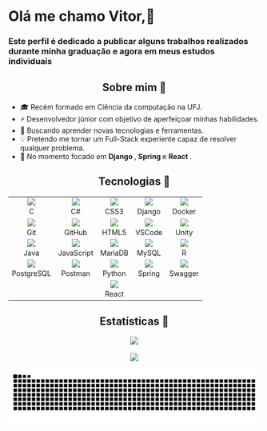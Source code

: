 # Olá me chamo Vitor,👋

<h3> Este perfil é dedicado a publicar alguns trabalhos realizados durante minha graduação e agora em meus estudos individuais</h3>

<h2 align="center"><b2>Sobre mim 📌 </b2></h2>
<ul>
  <li>
    🎓 Recém formado em Ciência da computação na UFJ.
  </li>
  <li>
    ⚡ Desenvolvedor júnior com objetivo de aperfeiçoar minhas habilidades.
  </li>
  <li>
    🚀 Buscando aprender novas tecnologias e ferramentas.
  </li>
  <li>
    💡 Pretendo me tornar um Full-Stack experiente capaz de resolver qualquer problema.
  </li>
  <li>
   🔌 No momento focado em <b>Django </b>, <b> Spring </b> e <b> React </b>.
  </li>
</ul>

<h2 align="center"><b2>Tecnologias 📌 </b2></h2>

<table align="center">
  <tr>
    <td align="center">
      <img width="60" src="https://cdn.jsdelivr.net/gh/devicons/devicon@latest/icons/c/c-original.svg" /><br>
      <span>C</span>
    </td>
    <td align="center">
      <img width="60" src="https://cdn.jsdelivr.net/gh/devicons/devicon@latest/icons/csharp/csharp-original.svg" /><br>
      <span>C#</span>
    </td>
    <td align="center">
      <img width="60" src="https://cdn.jsdelivr.net/gh/devicons/devicon@latest/icons/css3/css3-original.svg" /><br>
      <span>CSS3</span>
    </td>
    <td align="center">
      <img width="60" src="https://cdn.jsdelivr.net/gh/devicons/devicon@latest/icons/django/django-plain.svg" /><br>
      <span>Django</span>
    </td>
    <td align="center">
      <img width="60" src="https://cdn.jsdelivr.net/gh/devicons/devicon@latest/icons/docker/docker-original.svg" /><br>
      <span>Docker</span>
    </td>
  </tr>
  <tr>
    <td align="center">
      <img width="60" src="https://cdn.jsdelivr.net/gh/devicons/devicon@latest/icons/git/git-original.svg" /><br>
      <span>Git</span>
    </td>
    <td align="center">
      <img width="60" src="https://cdn.jsdelivr.net/gh/devicons/devicon@latest/icons/github/github-original.svg" /><br>
      <span>GitHub</span>
    </td>
    <td align="center">
      <img width="60" src="https://cdn.jsdelivr.net/gh/devicons/devicon@latest/icons/html5/html5-original.svg" /><br>
      <span>HTML5</span>
    </td>
    <td align="center">
      <img width="60" src="https://cdn.jsdelivr.net/gh/devicons/devicon@latest/icons/vscode/vscode-original.svg" /><br>
      <span>VSCode</span>
    </td>
    <td align="center">
      <img width="60" src="https://cdn.jsdelivr.net/gh/devicons/devicon@latest/icons/unity/unity-original.svg" /><br>
      <span>Unity</span>
    </td>
  </tr>
  <tr>
    <td align="center">
      <img width="60" src="https://cdn.jsdelivr.net/gh/devicons/devicon@latest/icons/java/java-original.svg" /><br>
      <span>Java</span>
    </td>
    <td align="center">
      <img width="60" src="https://cdn.jsdelivr.net/gh/devicons/devicon@latest/icons/javascript/javascript-original.svg" /><br>
      <span>JavaScript</span>
    </td>
    <td align="center">
      <img width="60" src="https://cdn.jsdelivr.net/gh/devicons/devicon@latest/icons/mariadb/mariadb-original.svg" /><br>
      <span>MariaDB</span>
    </td>
    <td align="center">
      <img width="60" src="https://cdn.jsdelivr.net/gh/devicons/devicon@latest/icons/mysql/mysql-original.svg" /><br>
      <span>MySQL</span>
    </td>
    <td align="center">
      <img width="60" src="https://cdn.jsdelivr.net/gh/devicons/devicon@latest/icons/r/r-original.svg" /><br>
      <span>R</span>
    </td>
  </tr>
  <tr>
    <td align="center">
      <img width="60" src="https://cdn.jsdelivr.net/gh/devicons/devicon@latest/icons/postgresql/postgresql-original.svg" /><br>
      <span>PostgreSQL</span>
    </td>
    <td align="center">
      <img width="60" src="https://cdn.jsdelivr.net/gh/devicons/devicon@latest/icons/postman/postman-original.svg" /><br>
      <span>Postman</span>
    </td>
    <td align="center">
      <img width="60" src="https://cdn.jsdelivr.net/gh/devicons/devicon@latest/icons/python/python-original.svg" /><br>
      <span>Python</span>
    </td>
    <td align="center">
      <img width="60" src="https://cdn.jsdelivr.net/gh/devicons/devicon@latest/icons/spring/spring-original.svg" /><br>
      <span>Spring</span>
    </td>
    <td align="center">
      <img width="60" src="https://cdn.jsdelivr.net/gh/devicons/devicon@latest/icons/swagger/swagger-original.svg" /><br>
      <span>Swagger</span>
    </td>
  </tr>
  <tr>
    <td></td>
    <td></td>
    <td align="center">
      <img width="50%" src="https://cdn.jsdelivr.net/gh/devicons/devicon@latest/icons/react/react-original.svg" /><br>
      <span>React</span>
    </td>
    <td></td>
    <td></td>
  </tr>
</table>

<h2 align="center"><b2>Estatísticas 📌</b2></h2>

<p align="center"> 
  <img width="50%" src="https://github-readme-stats.vercel.app/api/top-langs/?username=vitorcarvalho2&layout=compact&theme=dark" />
</p>

<p align="center">
  <img width="50%" src="https://github-readme-streak-stats.herokuapp.com/?user=vitorcarvalho2&theme=dark" />
</p>

<p align="center">
  <img src="https://github.com/vitorcarvalho2/vitorcarvalho2/blob/output/github-contribution-grid-snake.svg" />
</p>



